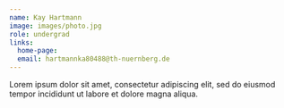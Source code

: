 ```yaml
---
name: Kay Hartmann
image: images/photo.jpg
role: undergrad
links:
  home-page: 
  email: hartmannka80488@th-nuernberg.de
---
```


Lorem ipsum dolor sit amet, consectetur adipiscing elit, sed do eiusmod tempor incididunt ut labore et dolore magna aliqua.
